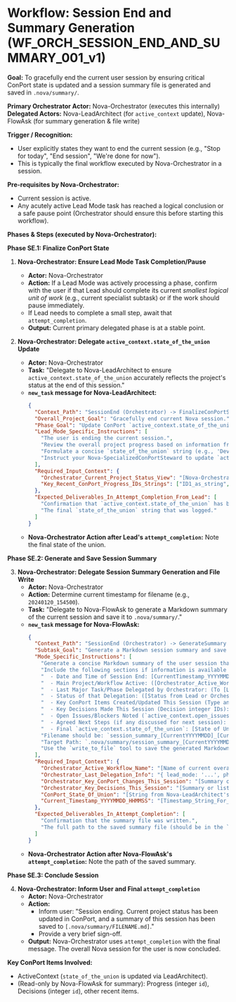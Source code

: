 # Workflow: Session End and Summary Generation (WF_ORCH_SESSION_END_AND_SUMMARY_001_v1)

**Goal:** To gracefully end the current user session by ensuring critical ConPort state is updated and a session summary file is generated and saved in `.nova/summary/`.

**Primary Orchestrator Actor:** Nova-Orchestrator (executes this internally)
**Delegated Actors:** Nova-LeadArchitect (for `active_context` update), Nova-FlowAsk (for summary generation & file write)

**Trigger / Recognition:**
- User explicitly states they want to end the current session (e.g., "Stop for today", "End session", "We're done for now").
- This is typically the final workflow executed by Nova-Orchestrator in a session.

**Pre-requisites by Nova-Orchestrator:**
- Current session is active.
- Any acutely active Lead Mode task has reached a logical conclusion or a safe pause point (Orchestrator should ensure this before starting this workflow).

**Phases & Steps (executed by Nova-Orchestrator):**

**Phase SE.1: Finalize ConPort State**

1.  **Nova-Orchestrator: Ensure Lead Mode Task Completion/Pause**
    *   **Actor:** Nova-Orchestrator
    *   **Action:** If a Lead Mode was actively processing a phase, confirm with the user if that Lead should complete its current *smallest logical unit of work* (e.g., current specialist subtask) or if the work should pause immediately.
    *   If Lead needs to complete a small step, await that `attempt_completion`.
    *   **Output:** Current primary delegated phase is at a stable point.

2.  **Nova-Orchestrator: Delegate `active_context.state_of_the_union` Update**
    *   **Actor:** Nova-Orchestrator
    *   **Task:** "Delegate to Nova-LeadArchitect to ensure `active_context.state_of_the_union` accurately reflects the project's status at the end of this session."
    *   **`new_task` message for Nova-LeadArchitect:**
        ```json
        {
          "Context_Path": "SessionEnd (Orchestrator) -> FinalizeConPortState (LeadArchitect)",
          "Overall_Project_Goal": "Gracefully end current Nova session.",
          "Phase_Goal": "Update ConPort `active_context.state_of_the_union` with final session status.",
          "Lead_Mode_Specific_Instructions": [
            "The user is ending the current session.",
            "Review the overall project progress based on information from Nova-Orchestrator (see context below) and your knowledge of recent architectural/ConPort changes.",
            "Formulate a concise `state_of_the_union` string (e.g., 'Development of Feature X 50% complete, awaiting API integration. QA blocked on Test Environment Setup.').",
            "Instruct your Nova-SpecializedConPortSteward to update `active_context`. They must first use `use_mcp_tool` (`tool_name: 'get_active_context'`), modify the `state_of_the_union` field in the retrieved object, then use `use_mcp_tool` (`tool_name: 'log_custom_data'`, `category: 'ActiveContext'`, `key': 'active_context'`) to overwrite with the updated object."
          ],
          "Required_Input_Context": {
            "Orchestrator_Current_Project_Status_View": "[Nova-Orchestrator's summary of ongoing main tasks and Lead Mode statuses]",
            "Key_Recent_ConPort_Progress_IDs_Strings": ["ID1_as_string", "ID2_as_string"]
          },
          "Expected_Deliverables_In_Attempt_Completion_From_Lead": [
            "Confirmation that `active_context.state_of_the_union` has been updated.",
            "The final `state_of_the_union` string that was logged."
          ]
        }
        ```
    *   **Nova-Orchestrator Action after Lead's `attempt_completion`:** Note the final state of the union.

**Phase SE.2: Generate and Save Session Summary**

3.  **Nova-Orchestrator: Delegate Session Summary Generation and File Write**
    *   **Actor:** Nova-Orchestrator
    *   **Action:** Determine current timestamp for filename (e.g., `20240120_154500`).
    *   **Task:** "Delegate to Nova-FlowAsk to generate a Markdown summary of the current session and save it to `.nova/summary/`."
    *   **`new_task` message for Nova-FlowAsk:**
        ```json
        {
          "Context_Path": "SessionEnd (Orchestrator) -> GenerateSummary (FlowAsk)",
          "Subtask_Goal": "Generate a Markdown session summary and save it to a timestamped file in `.nova/summary/`.",
          "Mode_Specific_Instructions": [
            "Generate a concise Markdown summary of the user session that is now ending.",
            "Include the following sections if information is available from `Required_Input_Context`:",
            "  - Date and Time of Session End: [CurrentTimestamp_YYYYMMDD_HHMMSS]",
            "  - Main Project/Workflow Active: ([Orchestrator_Active_Workflow_Name])",
            "  - Last Major Task/Phase Delegated by Orchestrator: (To [LeadMode], Goal: [PhaseGoal])",
            "  - Status of that Delegation: ([Status from Lead or Orchestrator's tracking])",
            "  - Key ConPort Items Created/Updated This Session (Type and ID/Key): [List provided by Orchestrator]",
            "  - Key Decisions Made This Session (Decision integer IDs): [List]",
            "  - Open Issues/Blockers Noted (`active_context.open_issues` or critical `ErrorLog` keys): [List]",
            "  - Agreed Next Steps (if any discussed for next session): [Details]",
            "  - Final `active_context.state_of_the_union`: [State of Union string from LeadArchitect]",
            "Filename should be: `session_summary_[CurrentYYYYMMDD]_[CurrentHHMMSS].md`.",
            "Target Path: `.nova/summary/session_summary_[CurrentYYYYMMDD]_[CurrentHHMMSS].md` (replace [Current...] with actual timestamp).",
            "Use the `write_to_file` tool to save the generated Markdown content to this path."
          ],
          "Required_Input_Context": {
            "Orchestrator_Active_Workflow_Name": "[Name of current overarching workflow, if any]",
            "Orchestrator_Last_Delegation_Info": "{ lead_mode: '...', phase_goal: '...', status: '...' }",
            "Orchestrator_Key_ConPort_Changes_This_Session": "[Summary or list of IDs/keys]",
            "Orchestrator_Key_Decisions_This_Session": "[Summary or list of IDs]",
            "ConPort_State_Of_Union": "[String from Nova-LeadArchitect's update]",
            "Current_Timestamp_YYYYMMDD_HHMMSS": "[Timestamp_String_For_Filename_And_Content]"
          },
          "Expected_Deliverables_In_Attempt_Completion": [
            "Confirmation that the summary file was written.",
            "The full path to the saved summary file (should be in the `command` attribute)."
          ]
        }
        ```
    *   **Nova-Orchestrator Action after Nova-FlowAsk's `attempt_completion`:** Note the path of the saved summary.

**Phase SE.3: Conclude Session**

4.  **Nova-Orchestrator: Inform User and Final `attempt_completion`**
    *   **Actor:** Nova-Orchestrator
    *   **Action:**
        *   Inform user: "Session ending. Current project status has been updated in ConPort, and a summary of this session has been saved to `[.nova/summary/FILENAME.md]`."
        *   Provide a very brief sign-off.
    *   **Output:** Nova-Orchestrator uses `attempt_completion` with the final message. The overall Nova session for the user is now concluded.

**Key ConPort Items Involved:**
- ActiveContext (`state_of_the_union` is updated via LeadArchitect).
- (Read-only by Nova-FlowAsk for summary): Progress (integer `id`), Decisions (integer `id`), other recent items.
